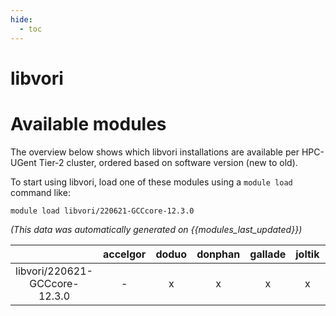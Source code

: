 ```yaml
---
hide:
  - toc
---
```


libvori
=======

# Available modules


The overview below shows which libvori installations are available per HPC-UGent Tier-2 cluster, ordered based on software version (new to old).

To start using libvori, load one of these modules using a `module load` command like:

```shell
module load libvori/220621-GCCcore-12.3.0
```

*(This data was automatically generated on {{modules_last_updated}})*

| |accelgor|doduo|donphan|gallade|joltik|litleo|shinx|
| :---: | :---: | :---: | :---: | :---: | :---: | :---: | :---: |
|libvori/220621-GCCcore-12.3.0|-|x|x|x|x|x|x|
